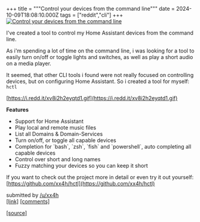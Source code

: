 +++
title = """Control your devices from the command line"""
date = 2024-10-09T18:08:10.000Z
tags = ["reddit","cli"]
+++
[![Control your devices from the command line](https://external-preview.redd.it/DvesRusHl-_ONpt_rH-jEoRq0lHzATmXsB6wWhhCeuA.jpg?width=640&crop=smart&auto=webp&s=ab7404ff03e5ac0246220654def7237c29acef53 "Control your devices from the command line")](https://www.reddit.com/r/commandline/comments/1fzxyry/control_your_devices_from_the_command_line/)

I've created a tool to control my Home Assistant devices from the command line.

As i'm spending a lot of time on the command line, i was looking for a tool to easily turn on/off or toggle lights and switches, as well as play a short audio on a media player.

It seemed, that other CLI tools i found were not really focused on controlling devices, but on configuring Home Assistant. So i created a tool for myself: `hctl`

[https://i.redd.it/xv8i2h2eyqtd1.gif](https://i.redd.it/xv8i2h2eyqtd1.gif)

**Features**

*   Support for Home Assistant
*   Play local and remote music files
*   List all Domains & Domain-Services
*   Turn on/off, or toggle all capable devices
*   Completion for \`bash\`, \`zsh\`, \`fish\` and \`powershell\`, auto completing all capable devices
*   Control over short and long names
*   Fuzzy matching your devices so you can keep it short

If you want to check out the project more in detail or even try it out yourself:  
[https://github.com/xx4h/hctl](https://github.com/xx4h/hctl)

submitted by [/u/xx4h](https://www.reddit.com/user/xx4h)  
[\[link\]](https://www.reddit.com/r/commandline/comments/1fzxyry/control_your_devices_from_the_command_line/) [\[comments\]](https://www.reddit.com/r/commandline/comments/1fzxyry/control_your_devices_from_the_command_line/)

[[source]](https://www.reddit.com/r/commandline/comments/1fzxyry/control_your_devices_from_the_command_line/)

